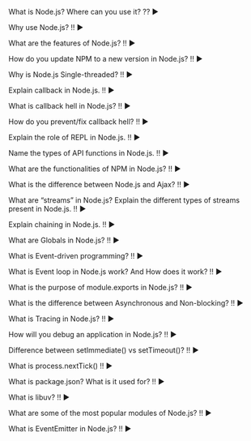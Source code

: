What is Node.js? Where can you use it?
??
▶

Why use Node.js?
!!
▶

What are the features of Node.js?
!!
▶

How do you update NPM to a new version in Node.js?
!!
▶

Why is Node.js Single-threaded?
!!
▶

Explain callback in Node.js.
!!
▶

What is callback hell in Node.js?
!!
▶

How do you prevent/fix callback hell?
!!
▶

Explain the role of REPL in Node.js.
!!
▶

Name the types of API functions in Node.js.
!!
▶

What are the functionalities of NPM in Node.js?
!!
▶

What is the difference between Node.js and Ajax?
!!
▶

What are “streams” in Node.js? Explain the different types of streams present in Node.js.
!!
▶

Explain chaining in Node.js.
!!
▶

What are Globals in Node.js?
!!
▶

What is Event-driven programming?
!!
▶

What is Event loop in Node.js work? And How does it work?
!!
▶

What is the purpose of module.exports in Node.js?
!!
▶

What is the difference between Asynchronous and Non-blocking?
!!
▶

What is Tracing in Node.js?
!!
▶

How will you debug an application in Node.js?
!!
▶

Difference between setImmediate() vs setTimeout()?
!!
▶

What is process.nextTick()
!!
▶

What is package.json? What is it used for?
!!
▶

What is libuv?
!!
▶

What are some of the most popular modules of Node.js?
!!
▶

What is EventEmitter in Node.js?
!!
▶
